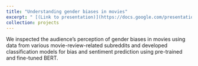 ```yaml
---
title: "Understanding gender biases in movies"
excerpt: " [(Link to presentation)](https://docs.google.com/presentation/d/1glicfNUSbnFGGRVNjTtD839iCwRplZiy5HmmPHeulr4/edit?usp=sharing) <br/><img src='Screenshot 2022-10-15 at 7.32.00 PM.png' width='500'>"
collection: projects
---
```



We inspected the audience’s perception of gender biases in movies using data from various movie-review-related subreddits and developed classification models for 
bias and sentiment prediction using pre-trained and fine-tuned BERT. 
